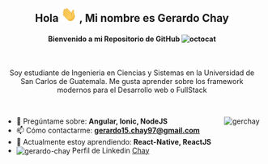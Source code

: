 <h2 align="center">
  Hola  <img src="https://raw.githubusercontent.com/jhonPariona/images/master/ProfileReadme/Hi.gif" alt="hello" height="30"/>
  , Mi nombre es Gerardo Chay
</h2>

<!-- presentation -->
<h4 align="center"> 
  Bienvenido a mi Repositorio de GitHub 
  <img src="https://camo.githubusercontent.com/e15e75521862be103c834df436a8f9e075c945e5/68747470733a2f2f6d656469612e67697068792e636f6d2f6d656469612f6475334a336358797a686a3735494f6776412f67697068792e676966" alt="octocat" height="30"/>
</h4>

<br/>
<p align="center"> 
  Soy estudiante de Ingenieria en Ciencias y Sistemas en la Universidad de San Carlos de Guatemala. 
  Me gusta aprender sobre los framework modernos para el Desarrollo web o FullStack
</p>
<br/>

[<img align="right"  src="https://github-readme-stats.vercel.app/api/top-langs/?username=gerchay&layout=compact" alt="gerchay"/>](https://github.com/anuraghazra/github-readme-stats)

- 💬 Pregúntame sobre:  **Angular, Ionic, NodeJS**
- 📫 Cómo contactarme: **gerardo15.chay97@gmail.com**
- 🌱 Actualmente estoy aprendiendo: **React-Native, ReactJS**
- <img align="center" src="https://cdn.jsdelivr.net/npm/simple-icons@3.0.1/icons/linkedin.svg" alt="gerardo-chay"  height='20'/> Perfil de Linkedin [Chay](https://www.linkedin.com/in/gerardo-chay-97967b197/)
